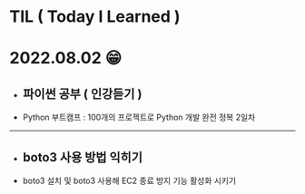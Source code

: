 # TIL ( Today I Learned )

# **2022.08.02 😁** 

- ## 파이썬 공부 ( 인강듣기 ) 
- Python 부트캠프 : 100개의 프로젝트로 Python 개발 완전 정복 2일차


---
- ## boto3 사용 방법 익히기
- boto3 설치 및 boto3 사용해 EC2 종료 방지 기능 활성화 시키기  
    